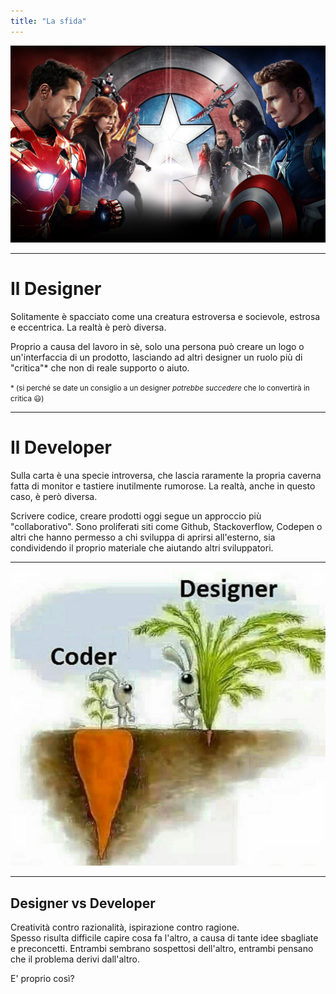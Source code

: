```yaml
---
title: "La sfida"
---
```


![white label](./assets/civil-war-cap-tony-179110.jpg)

---

# Il Designer

Solitamente è spacciato come una creatura estroversa e socievole, estrosa e eccentrica.
La realtà è però diversa.

Proprio a causa del lavoro in sè, solo una persona può creare un logo o un'interfaccia di un prodotto, lasciando ad altri designer un ruolo più di "critica"* che non di reale supporto o aiuto.

<small >* (si perché se date un consiglio a un designer *potrebbe succedere* che lo convertirà in critica 😃)</small>

---

# Il Developer

Sulla carta è una specie introversa, che lascia raramente la propria caverna fatta di monitor e tastiere inutilmente rumorose.
La realtà, anche in questo caso, è però diversa.

Scrivere codice, creare prodotti oggi segue un approccio più "collaborativo". Sono proliferati siti come Github, Stackoverflow, Codepen o altri che hanno permesso a chi sviluppa di aprirsi all'esterno, sia condividendo il proprio materiale che aiutando altri sviluppatori.

---

![white label](./assets/photo5823564900339921468.jpg)

---

## Designer vs Developer

Creatività contro razionalità, ispirazione contro ragione.<br>
Spesso risulta difficile capire cosa fa l'altro, a causa di tante idee sbagliate e preconcetti.
Entrambi sembrano sospettosi dell'altro, entrambi pensano che il problema derivi dall'altro.

E' proprio così?
